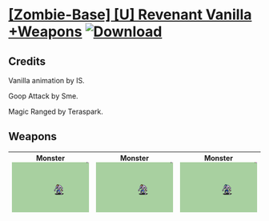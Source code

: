 # [\[Zombie-Base\] \[U\] Revenant Vanilla +Weapons](./) [![Download](https://img.shields.io/badge/Download-%5BZombie--Base%5D%20%5BU%5D%20Revenant%20Vanilla%20+Weapons-red)](https://minhaskamal.github.io/DownGit/#/home?url=https://github.com/Klokinator/FE-Repo/tree/main/Battle%20Animations/Monsters%20-%20Basic%20Types/%5BZombie-Base%5D%20%5BU%5D%20Revenant%20Vanilla%20+Weapons)
## Credits

Vanilla animation by IS.

Goop Attack by Sme.

Magic Ranged by Teraspark.

## Weapons

| <b>Monster</b><br/><img alt="Monster animation" src="./8.%20Monster/Monster.gif"/> | <b>Monster</b><br/><img alt="Monster animation" src="./8.%20Monster%20(Goop%20Attack)/Monster.gif"/> | <b>Monster</b><br/><img alt="Monster animation" src="./8.%20Monster%20(Magic%20Ranged)/Monster.gif"/> |
| :---: | :---: | :---: |
